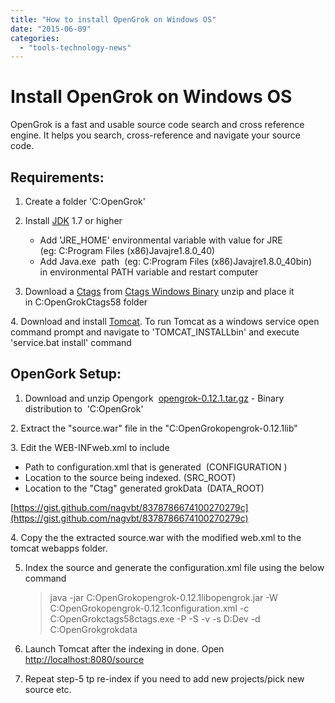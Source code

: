 ```yaml
---
title: "How to install OpenGrok on Windows OS"
date: "2015-06-09"
categories: 
  - "tools-technology-news"
---
```


# Install OpenGrok on Windows OS

OpenGrok is a fast and usable source code search and cross reference engine. It helps you search, cross-reference and navigate your source code.

## Requirements:

1. Create a folder 'C:OpenGrok'
    
2. Install [JDK](http://www.oracle.com/technetwork/java/) 1.7 or higher
    
    - Add 'JRE\_HOME' environmental variable with value for JRE (eg: C:Program Files (x86)Javajre1.8.0\_40)
    - Add Java.exe  path  (eg: C:Program Files (x86)Javajre1.8.0\_40bin) in environmental PATH variable and restart computer

3. Download a [Ctags](http://ctags.sourceforge.net/) from [Ctags Windows Binary](http://ctags.sourceforge.net/) unzip and place it in C:OpenGrokCtags58 folder
    

4. Download and install [Tomcat](http://tomcat.apache.org/download-70.cgi). To run Tomcat as a windows service open command prompt and navigate to 'TOMCAT\_INSTALLbin' and execute 'service.bat install' command

## OpenGork Setup:

1. Download and unzip Opengork  [opengrok-0.12.1.tar.gz](http://java.net/projects/opengrok/downloads/download/opengrok-0.12.1.tar.gz) - Binary distribution to  'C:OpenGrok'

2. Extract the "source.war" file in the "C:OpenGrokopengrok-0.12.1lib"

3. Edit the WEB-INFweb.xml to include

- Path to configuration.xml that is generated  (CONFIGURATION )
- Location to the source being indexed. (SRC\_ROOT)
- Location to the "Ctag" generated grokData  (DATA\_ROOT)

[https://gist.github.com/nagvbt/8378786674100270279c](https://gist.github.com/nagvbt/8378786674100270279c)

4. Copy the the extracted source.war with the modified web.xml to the tomcat webapps folder.

5. Index the source and generate the configuration.xml file using the below command
    
    > java -jar C:OpenGrokopengrok-0.12.1libopengrok.jar -W C:OpenGrokopengrok-0.12.1configuration.xml -c C:OpenGrokctags58ctags.exe -P -S -v -s D:Dev -d C:OpenGrokgrokdata
    
6. Launch Tomcat after the indexing in done. Open [http://localhost:8080/source](http://localhost:8080/source)
    
7. Repeat step-5 tp re-index if you need to add new projects/pick new source etc.
